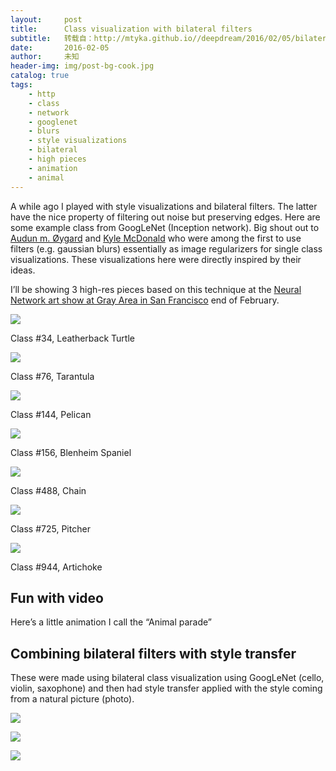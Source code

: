 ```yaml
---
layout:     post
title:      Class visualization with bilateral filters
subtitle:   转载自：http://mtyka.github.io//deepdream/2016/02/05/bilateral-class-vis.html
date:       2016-02-05
author:     未知
header-img: img/post-bg-cook.jpg
catalog: true
tags:
    - http
    - class
    - network
    - googlenet
    - blurs
    - style visualizations
    - bilateral
    - high pieces
    - animation
    - animal
---
```


A while ago I played with style visualizations and bilateral filters. The latter have the nice property of filtering out noise but preserving edges. Here are some example class from GoogLeNet (Inception network). Big shout out to [Audun m. Øygard](http://auduno.com/post/125362849838/visualizing-googlenet-classes) and [Kyle McDonald](https://github.com/kylemcdonald/deepdream/blob/master/dream.ipynb) who were among the first to use filters (e.g. gaussian blurs) essentially as image regularizers for single class visualizations. These visualizations here were directly inspired by their ideas.

I’ll be showing 3 high-res pieces based on this technique at the [Neural Network art show at Gray Area in San Francisco](http://grayarea.org/event/deepdream-the-art-of-neural-networks) end of February.

![](http://mtyka.github.io/assets/classviz/dark_0034_09.jpg)


Class #34, Leatherback Turtle

![](http://mtyka.github.io/assets/classviz/dark_0076_09.jpg)


Class #76, Tarantula

![](http://mtyka.github.io/assets/classviz/dark_0144_09.jpg)


Class #144, Pelican

![](http://mtyka.github.io/assets/classviz/dark_0156_09.jpg)


Class #156, Blenheim Spaniel

![](http://mtyka.github.io/assets/classviz/dark_0488_09.jpg)


Class #488, Chain

![](http://mtyka.github.io/assets/classviz/dark_0725_09.jpg)


Class #725, Pitcher

![](http://mtyka.github.io/assets/classviz/dark_0944_09.jpg)


Class #944, Artichoke

## Fun with video

Here’s a little animation I call the “Animal parade”

## Combining bilateral filters with style transfer

These were made using bilateral class visualization using GoogLeNet (cello, violin, saxophone) and then had style transfer applied with the style coming from a natural picture (photo).

![](http://mtyka.github.io/assets/classviz/instrument1.jpg)


![](http://mtyka.github.io/assets/classviz/instrument2.jpg)


![](http://mtyka.github.io/assets/classviz/instrument3.jpg)

